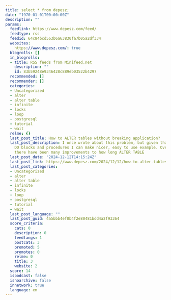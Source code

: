 ```yaml
---
title: select * from depesz;
date: "1970-01-01T00:00:00Z"
description: ""
params:
  feedlink: https://www.depesz.com/feed/
  feedtype: rss
  feedid: 64c84bcd563b6a63830fa7b05a2df334
  websites:
    https://www.depesz.com/: true
  blogrolls: []
  in_blogrolls:
  - title: RSS feeds from Minifeed.net
    description: ""
    id: 83b59248e9346428c889eb03522b4297
  recommended: []
  recommender: []
  categories:
  - Uncategorized
  - alter
  - alter table
  - infinite
  - locks
  - loop
  - postgresql
  - tutorial
  - wait
  relme: {}
  last_post_title: How to ALTER tables without breaking application?
  last_post_description: I once wrote about this problem, but given that we now have
    DO blocks and procedures I can make nicer, easy to use example. Over the years
    there have been many improvements to how long ALTER TABLE
  last_post_date: "2024-12-12T14:15:24Z"
  last_post_link: https://www.depesz.com/2024/12/12/how-to-alter-tables-without-breaking-application/
  last_post_categories:
  - Uncategorized
  - alter
  - alter table
  - infinite
  - locks
  - loop
  - postgresql
  - tutorial
  - wait
  last_post_language: ""
  last_post_guid: 4a5bbb4ef0b4f2e80481bdd4a2f93364
  score_criteria:
    cats: 0
    description: 0
    feedlangs: 1
    postcats: 3
    promoted: 5
    promotes: 0
    relme: 0
    title: 3
    website: 2
  score: 14
  ispodcast: false
  isnoarchive: false
  innetwork: true
  language: en
---
```

